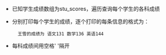 - 已知学生成绩数组为stu\_scores，遍历查询每个学生的各科成绩
- 分别打印每个学生的成绩，逐个打印的每条信息的格式为：

        王雪的成绩为 语文131 数学136 英语144

- 每科成绩间用空格' '隔开
